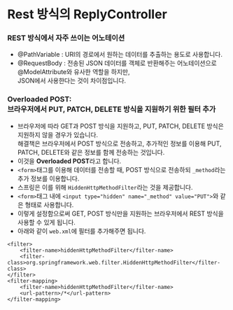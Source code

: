 # Rest 방식의 ReplyController
### REST 방식에서 자주 쓰이는 어노테이션
* @PathVariable : URI의 경로에서 원하는 데이터를 추출하는 용도로 사용합니다.
* @RequestBody : 전송된 JSON 데이터를 객체로 반환해주는 어노테이션으로 @ModelAttribute와 유사한 역할을 하지만,<br/>
JSON에서 사용한다는 것이 차이점입니다.

### Overloaded POST:<br/>브라우저에서 PUT, PATCH, DELETE 방식을 지원하기 위한 필터 추가
* 브라우저에 따라 GET과 POST 방식을 지원하고, PUT, PATCH, DELETE 방식은 지원하지 않을 경우가 있습니다.<br/>
해결책은 브라우저에서 POST 방식으로 전송하고, 추가적인 정보를 이용해 PUT, PATCH, DELETE와 같은 정보를 함께 전송하는 것입니다.
* 이것을 **Overloaded POST**라고 합니다.
* ```<form>```태그를 이용해 데이터를 전송할 때, POST 방식으로 전송하되 ```_method```라는 추가 정보를 이용합니다.
* 스프링은 이를 위해 ```HiddenHttpMethodFilter```라는 것을 제공합니다.
* ```<form>```태그 내에 ```<input type="hidden" name="_method" value="PUT">```와 같은 형태로 사용합니다.
* 이렇게 설정함으로써 GET, POST 방식만을 지원하는 브라우저에서 REST 방식을 사용할 수 있게 됩니다.
* 아래와 같이 ```web.xml```에 필터를 추가해주면 됩니다.

```
<filter>
    <filter-name>hiddenHttpMethodFilter</filter-name>
    <filter-class>org.springframework.web.filter.HiddenHttpMethodFilter</filter-class>
</filter>
<filter-mapping>
    <filter-name>hiddenHttpMethodFilter</filter-name>
    <url-pattern>/*</url-pattern>
</filter-mapping>
```